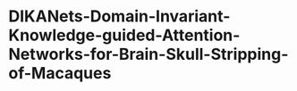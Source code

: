 # DIKANets-Domain-Invariant-Knowledge-guided-Attention-Networks-for-Brain-Skull-Stripping-of-Macaques